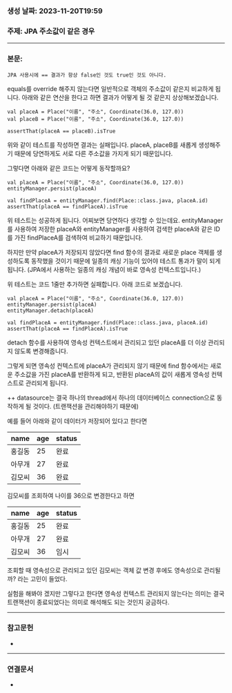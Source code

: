 ### 생성 날짜: 2023-11-20T19:59
### 주제: JPA 주소값이 같은 경우
---
### 본문:
```
JPA 사용시에 == 결과가 항상 false인 것도 true인 것도 아니다.
```

equals를 override 해주지 않는다면 일반적으로 객체의 주소값이 같은지 비교하게 됩니다.
아래와 같은 연산을 한다고 하면 결과가 어떻게 될 것 같은지 상상해보겠습니다.

```
val placeA = Place("이름", "주소", Coordinate(36.0, 127.0))
val placeB = Place("이름", "주소", Coordinate(36.0, 127.0))

assertThat(placeA == placeB).isTrue
```

위와 같이 테스트를 작성하면 결과는 실패입니다. placeA, placeB를 새롭게 생성해주기 때문에 당연하게도 서로 다른 주소값을 가지게 되기 때문입니다.

그렇다면 아래와 같은 코드는 어떻게 동작할까요?
```
val placeA = Place("이름", "주소", Coordinate(36.0, 127.0))
entityManager.persist(placeA)

val findPlaceA = entityManager.find(Place::class.java, placeA.id)
assertThat(placeA == findPlaceA).isTrue
```
위 테스트는 성공하게 됩니다. 어찌보면 당연하다 생각할 수 있는데요. entityManager를 사용하여 저장한 placeA와 entityManager를 사용하여 검색한 placeA와 같은 ID를 가진 findPlaceA를 검색하여 비교하기 때문입니다.

하지만 만약 placeA가 저장되지 않았다면 find 함수의 결과로 새로운 place 객체를 생성하도록 동작했을 것이기 때문에 일종의 캐싱 기능이 있어야 테스트 통과가 말이 되게 됩니다.
(JPA에서 사용하는 일종의 캐싱 개념이 바로 영속성 컨텍스트입니다.)

위 테스트는 코드 1줄만 추가하면 실패합니다. 아래 코드로 보겠습니다.
```
val placeA = Place("이름", "주소", Coordinate(36.0, 127.0))
entityManager.persist(placeA)
entityManager.detach(placeA)

val findPlaceA = entityManager.find(Place::class.java, placeA.id)
assertThat(placeA == findPlaceA).isTrue
```
detach 함수를 사용하여 영속성 컨텍스트에서 관리되고 있던 placeA를 더 이상 관리되지 않도록 변경해줍니다.

그렇게 되면 영속성 컨텍스트에 placeA가 관리되지 않기 때문에 find 함수에서는 새로운 주소값을 가진 placeA를 반환하게 되고, 반환된 placeA의 값이 새롭게 영속성 컨텍스트로 관리되게 됩니다.


++
datasource는 결국 하나의 thread에서 하나의 데이터베이스 connection으로 동작하게 될 것이다. (트랜잭션을 관리해야하기 때문에)

예를 들어 아래와 같이 데이터가 저장되어 있다고 한다면

| name   | age | status |
| ------ | --- | ------ |
| 홍길동 | 25  | 완료   |
| 아무개 | 27  | 완료   |
| 김모씨 | 36  | 완료   |

김모씨를 조회하여 나이를 36으로 변경한다고 하면

| name   | age | status |
 | ------ | --- | ------ |
 | 홍길동 | 25  | 완료   |
 | 아무개 | 27  | 완료   |
 | 김모씨 | 36  | 임시   |

조회할 때 영속성으로 관리되고 있던 김모씨는 객체 값 변경 후에도 영속성으로 관리될까? 라는 고민이 들었다.

실험을 해봐야 겠지만 그렇다고 한다면 영속성 컨텍스트 관리되지 않는다는 의미는 결국 트랜잭션이 종료되었다는 의미로 해석해도 되는 것인지 궁금하다.

---
### 참고문헌
- 
---
### 연결문서
- 

